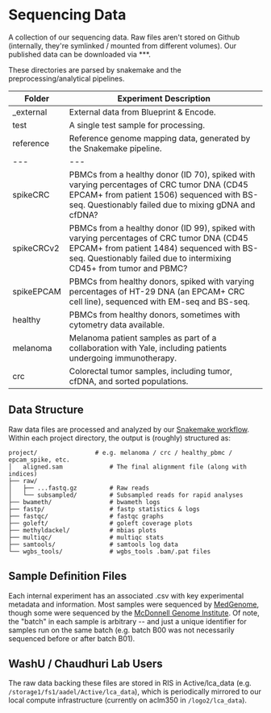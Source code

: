 # Sequencing Data

A collection of our sequencing data. Raw files aren't stored on Github (internally, they're symlinked / mounted from different volumes). Our published data can be downloaded via ***.

These directories are parsed by snakemake and the preprocessing/analytical pipelines.
  
| Folder | Experiment Description |
| --- | --- |
| _external | External data from Blueprint & Encode. |
| test | A single test sample for processing. |
| reference | Reference genome mapping data, generated by the Snakemake pipeline. |
| --- | --- | 
| spikeCRC | PBMCs from a healthy donor (ID 70), spiked with varying percentages of CRC tumor DNA (CD45 EPCAM+ from patient 1506) sequenced with BS-seq. Questionably failed due to mixing gDNA and cfDNA? |
| spikeCRCv2 | PBMCs from a healthy donor (ID 99), spiked with varying percentages of CRC tumor DNA (CD45 EPCAM+ from patient 1484) sequenced with BS-seq. Questionably failed due to intermixing CD45+ from tumor and PBMC? |
| spikeEPCAM | PBMCs from healthy donors, spiked with varying percentages of HT-29 DNA (an EPCAM+ CRC cell line), sequenced with EM-seq and BS-seq. |
| healthy | PBMCs from healthy donors, sometimes with cytometry data available. |
| melanoma | Melanoma patient samples as part of a collaboration with Yale, including patients undergoing immunotherapy. |
| crc | Colorectal tumor samples, including tumor, cfDNA, and sorted populations. |

## Data Structure

Raw data files are processed and analyzed by our [Snakemake workflow](../workflow). Within each project directory, the output is (roughly) structured as:

    project/   	   	        # e.g. melanoma / crc / healthy_pbmc / epcam_spike, etc.
    │   aligned.sam             # The final alignment file (along with indices)
    ├── raw/
    │   ├── ...fastq.gz         # Raw reads
    │   └── subsampled/         # Subsampled reads for rapid analyses
    ├── bwameth/                # bwameth logs 
    ├── fastp/                  # fastp statistics & logs
    ├── fastqc/                 # fastqc graphs 
    ├── goleft/                 # goleft coverage plots
    ├── methyldackel/           # mbias plots
    ├── multiqc/                # multiqc stats
    ├── samtools/               # samtools log data
    └── wgbs_tools/             # wgbs_tools .bam/.pat files

## Sample Definition Files

Each internal experiment has an associated .csv with key experimental metadata and information. Most samples were sequenced by [MedGenome](https://research.medgenome.com/), though some were sequenced by the [McDonnell Genome Institute](https://www.genome.wustl.edu/). Of note, the "batch" in each sample is arbitrary -- and just a unique identifier for samples run on the same batch (e.g. batch B00 was not necessarily sequenced before or after batch B01). 

## WashU / Chaudhuri Lab Users

The raw data backing these files are stored in RIS in Active/lca_data (e.g. `/storage1/fs1/aadel/Active/lca_data`), which is periodically mirrored to our local compute infrastructure (currently on aclm350 in `/logo2/lca_data`).
